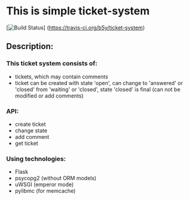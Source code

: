 This is simple ticket-system
============================

[![Build Status](https://travis-ci.org/b5y/ticket-system.svg?branch=master)]
(https://travis-ci.org/b5y/ticket-system)

Description:
-----------


### This ticket system consists of:

 - tickets, which may contain comments
 - ticket can be created with state 'open', can change to 'answered' or 'closed' from 'waiting' or 'closed', 
 state 'closed' is final (can not be modified or add comments)

### API:
 - create ticket
 - change state
 - add comment
 - get ticket
 
### Using technologies:
 - Flask
 - psycopg2 (without ORM models)
 - uWSGI (emperor mode)
 - pylibmc (for memcache)